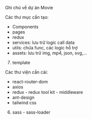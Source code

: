 Ghi chú về dự án Movie

Các thư mục cần tạo:

- Components
- pages
- redux
- services: lưu trữ logic call data
- utils: chứa func, các logic hỗ trợ
- assets: lưu trữ img, mp4, json, svg,...

7. template

Các thư viện cần cài:

- react-router-dom
- axios
- redux - redux tool kit - middleware
- ant-design
- tailwind css

6. sass - sass-loader
